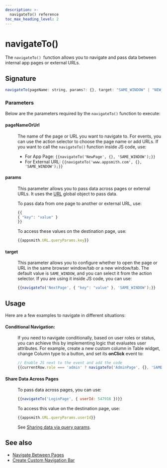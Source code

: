 ```yaml
---
description: >-
  navigateTo() reference
toc_max_heading_level: 2
---
```


# navigateTo()

The `navigateTo() `function allows you to navigate and pass data between internal app pages or external URLs.


<ZoomImage src="/img/navigate-fun.png" alt="navigateTo()" caption="navigateTo()" />




## Signature

```javascript
navigateTo(pageName: string, params?: {}, target: "SAME_WINDOW" | "NEW_WINDOW"): Promise
```

### Parameters

Below are the parameters required by the `navigateTo()` function to execute:

#### pageNameOrUrl

<dd>

The name of the page or URL you want to navigate to. For events, you can use the action selector to choose the page name or add URLs. If you want to call the `navigateTo()` function inside JS code, use:

* For App Page: `{{navigateTo('NewPage', {}, 'SAME_WINDOW');}}`
* For External URL: `{{navigateTo('www.appsmith.com', {}, 'SAME_WINDOW');}}`



</dd>

#### params

<dd>

This parameter allows you to pass data across pages or external URLs. It uses the [URL](/reference/appsmith-framework/context-object#url-object) global object to pass data.


To pass data from one page to another or external URL, use:

```js
{{
{ "key": "value" }
}}
```

To access these values on the destination page, use:


```js
{{appsmith.URL.queryParams.key}}
```


</dd>

#### target

<dd>


This parameter allows you to configure whether to open the page or URL in the same browser window/tab or a new window/tab. The default value is `SAME_WINDOW`, and you can select it from the action selector. If you are using it inside JS code, you can use:

```js
{{navigateTo('NextPage', { "key": "value" }, 'SAME_WINDOW');}}
```

</dd>

## Usage

Here are a few examples to navigate in different situations:




#### Conditional Navigation:


<dd>

If you need to navigate conditionally, based on user roles or status, you can achieve this by implementing logic that evaluates user attributes. For example, create a new custom column in Table widget, change Column type to a button, and set its **onClick** event to:

```js
// Enable JS next to the event and add the code
{{currentRow.role === 'admin' ? navigateTo('AdminPage', {}, 'SAME_WINDOW') : navigateTo('DashboardPage', {}, 'SAME_WINDOW');}}
```

</dd>

#### Share Data Across Pages

<dd>

To pass data across pages, you can use:

```js
{{navigateTo('LoginPage', { userId: 547916 })}}
```

To access this value on the destination page, use:

```js
{{appsmith.URL.queryParams.userId}}
```

See [Sharing data via query params](/advanced-concepts/sharing-data-across-pages#sharing-data-via-query-params).

</dd>

## See also
- [Navigate Between Pages](/build-apps/how-to-guides/navigate-between-pages)
- [Create Custom Navigation Bar](/build-apps/how-to-guides/create-custom-nav-bar)

